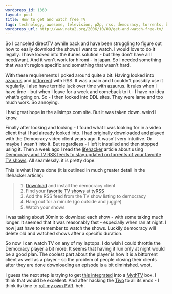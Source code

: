 ```yaml
--- 
wordpress_id: 1360
layout: post
title: How to get and watch free TV
tags: technology, awesome, television, p2p, rss, democracy, torrents, bittorrent, download
wordpress_url: http://www.nata2.org/2006/10/09/get-and-watch-free-tv/
---
```

So I canceled directTV awhile back and have been struggling to figure out how to easily download the shows I want to watch. I would love to do it legally. I have looked into the itunes solution - but they don't have all I need/want. And it won't work for hiromi - in japan. So I needed something that wasn't region specific and something that wasn't hard.

With these requirements I poked around quite a bit. Having looked into <a href="http://www.azaurus.com/">azaurus</a> and <a href="http://www.bittorrent.com/">bittorrent</a> with RSS. It was a pain and I couldn't possibly use it regularly. I also have terrible luck over time with azaurus. It rules when I have time - but when I leave for a week and comeback to it - I have no idea what's going on. So - I then looked into DDL sites. They were lame and too much work. So annoying.

I had great hope in the allsimps.com site. But it was taken down. weird I know.

Finally after looking and looking - I found what I was looking for in a video client that I had already looked into. I had originally downloaded and played with the Democracy video client years ago. It wasn't very intuitive. Or maybe I wasn't into it. But regardless - I left it installed and then stopped using it. Then a week ago I read the <a href="http://lifehacker.com">lifehacker</a> article about using <a href="http://lifehacker.com/software/bittorrent/hack-attack-get-your-tv-season-pass-with-democracy-204057.php">Democracy and TV RSS feeds to stay updated on torrents of your favorite TV shows</a>. All seamlessly. it is pretty dope.

This is what I have done (it is outlined in much greater detail in the lifehacker article):
<blockquote>
<ol>
	<li><a href="http://www.getdemocracy.com/">Download</a> and install the democracy client</li>
	<li>Find your <a href="http://tvrss.net/shows/">favorite TV shows</a> at <a href="http://tvrss.net">tvRSS</a></li>
	<li>Add the RSS feed from the TV show listing to democracy</li>
	<li>Hang out for a minute (go outside and juggle)</li>
	<li>Watch your shows</li>
</ol>
</blockquote>
I was taking about  30min to download each show - with some taking much longer. It seemed that it was reasonably fast - especially when ran at night. I now just have to remember to watch the shows. Luckily democracy will delete old and watched shows after a specific duration.

So now I can watch TV on any of my laptops. I do wish I could throttle the Democracy player a bit more. It seems that having it run only at night would be a good plan. The coolest part about the player is how it is a bittorrent client as well as a player - so the problem of people closing their clients after they are done downloading an episode is a bit diminished. woot.

I guess the next step is trying to get <a href="http://torrentocracy.com/documentation.shtml">this integrated</a> into a <a href="http://www.mythtv.org//">MythTV</a> box. I think that would be excellent. And after hacking the <a href="http://en.wikipedia.org/wiki/Tivo#Controversies">Tivo</a> to all its ends - I think its time to <a href="http://www.lifehacker.com/software/dvr/hack-attack-build-your-own-dvr-165963.php">roll my own PVR</a>. heh.
